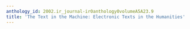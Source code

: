 ```yaml
---
anthology_id: 2002.ir_journal-ir0anthology0volumeA5A23.9
title: 'The Text in the Machine: Electronic Texts in the Humanities'
---
```

